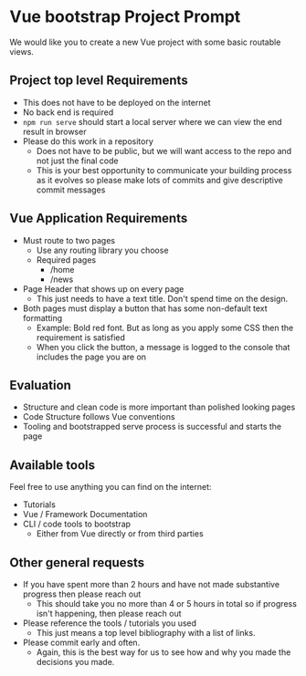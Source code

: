 # Vue bootstrap Project Prompt

We would like you to create a new Vue project with some basic routable views.

## Project top level Requirements

- This does not have to be deployed on the internet
- No back end is required
- `npm run serve` should start a local server where we can view the end result in browser
- Please do this work in a repository
  - Does not have to be public, but we will want access to the repo and not just the final code
  - This is your best opportunity to communicate your building process as it evolves so please make lots of commits and give descriptive commit messages

## Vue Application Requirements

- Must route to two pages
  - Use any routing library you choose
  - Required pages
    - /home
    - /news
- Page Header that shows up on every page
  - This just needs to have a text title. Don't spend time on the design.
- Both pages must display a button that has some non-default text formatting
  - Example: Bold red font. But as long as you apply some CSS then the requirement is satisfied
  - When you click the button, a message is logged to the console that includes the page you are on

## Evaluation

- Structure and clean code is more important than polished looking pages
- Code Structure follows Vue conventions
- Tooling and bootstrapped serve process is successful and starts the page

## Available tools

Feel free to use anything you can find on the internet:

- Tutorials
- Vue / Framework Documentation
- CLI / code tools to bootstrap
  - Either from Vue directly or from third parties

## Other general requests

- If you have spent more than 2 hours and have not made substantive progress then please reach out
  - This should take you no more than 4 or 5 hours in total so if progress isn't happening, then please reach out
- Please reference the tools / tutorials you used
  - This just means a top level bibliography with a list of links.
- Please commit early and often.
  - Again, this is the best way for us to see how and why you made the decisions you made.
